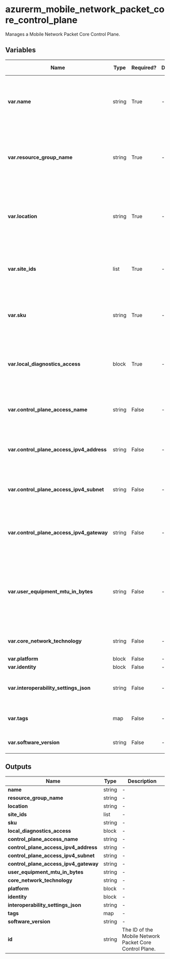 # azurerm_mobile_network_packet_core_control_plane

Manages a Mobile Network Packet Core Control Plane.

## Variables

| Name | Type | Required? | Default  | possible values | Description |
| ---- | ---- | --------- | -------- | ----------- | ----------- |
| **var.name** | string | True | -  |  -  | Specifies The name of the Mobile Network Packet Core Control Plane. Changing this forces a new Mobile Network Packet Core Control Plane to be created. | 
| **var.resource_group_name** | string | True | -  |  -  | Specifies the name of the Resource Group where the Mobile Network Packet Core Control Plane should exist. Changing this forces a new Mobile Network Packet Core Control Plane to be created. | 
| **var.location** | string | True | -  |  -  | Specifies the Azure Region where the Mobile Network Packet Core Control Plane should exist. Changing this forces a new Mobile Network Packet Core Control Plane to be created. | 
| **var.site_ids** | list | True | -  |  -  | A list of Mobile Network Site IDs in which this packet core control plane should be deployed. The Sites must be in the same location as the packet core control plane. | 
| **var.sku** | string | True | -  |  `G0`, `G1`, `G2`, `G3`, `G4`, `G5`, `G10`  | The SKU defining the throughput and SIM allowances for this packet core control plane deployment. Possible values are `G0`, `G1`, `G2`, `G3`, `G4`, `G5` and `G10`. | 
| **var.local_diagnostics_access** | block | True | -  |  -  | One or more `local_diagnostics_access` blocks. Specifies the Kubernetes ingress configuration that controls access to the packet core diagnostics through local APIs. | 
| **var.control_plane_access_name** | string | False | -  |  -  | Specifies the logical name for this interface. This should match one of the interfaces configured on your Azure Stack Edge device. | 
| **var.control_plane_access_ipv4_address** | string | False | -  |  -  | The IPv4 address for the control plane interface. This should match one of the interfaces configured on your Azure Stack Edge device. | 
| **var.control_plane_access_ipv4_subnet** | string | False | -  |  -  | The IPv4 subnet for the control plane interface. This should match one of the interfaces configured on your Azure Stack Edge device. | 
| **var.control_plane_access_ipv4_gateway** | string | False | -  |  -  | The default IPv4 gateway for the control plane interface. This should match one of the interfaces configured on your Azure Stack Edge device. | 
| **var.user_equipment_mtu_in_bytes** | string | False | -  |  -  | Specifies the MTU in bytes that can be sent to the user equipment. The same MTU is set on the user plane data links for all data networks. The MTU set on the user plane access link will be 60 bytes greater than this value to allow for GTP encapsulation. | 
| **var.core_network_technology** | string | False | -  |  `5GC`, `EPC`  | The core network technology generation. Possible values are `5GC` and `EPC`. | 
| **var.platform** | block | False | -  |  -  | A `platform` block. | 
| **var.identity** | block | False | -  |  -  | An `identity` block. | 
| **var.interoperability_settings_json** | string | False | -  |  -  | Settings in JSON format to allow interoperability with third party components e.g. RANs and UEs. | 
| **var.tags** | map | False | -  |  -  | A mapping of tags which should be assigned to the Mobile Network Packet Core Control Plane. | 
| **var.software_version** | string | False | -  |  -  | Specifies the version of the packet core software that is deployed. | 



## Outputs

| Name | Type | Description |
| ---- | ---- | --------- | 
| **name** | string  | - | 
| **resource_group_name** | string  | - | 
| **location** | string  | - | 
| **site_ids** | list  | - | 
| **sku** | string  | - | 
| **local_diagnostics_access** | block  | - | 
| **control_plane_access_name** | string  | - | 
| **control_plane_access_ipv4_address** | string  | - | 
| **control_plane_access_ipv4_subnet** | string  | - | 
| **control_plane_access_ipv4_gateway** | string  | - | 
| **user_equipment_mtu_in_bytes** | string  | - | 
| **core_network_technology** | string  | - | 
| **platform** | block  | - | 
| **identity** | block  | - | 
| **interoperability_settings_json** | string  | - | 
| **tags** | map  | - | 
| **software_version** | string  | - | 
| **id** | string  | The ID of the Mobile Network Packet Core Control Plane. | 